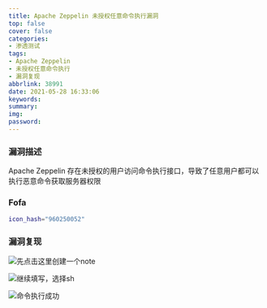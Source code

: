 ```yaml
---
title: Apache Zeppelin 未授权任意命令执行漏洞
top: false
cover: false
categories:
- 渗透测试
tags:
- Apache Zeppelin
- 未授权任意命令执行
- 漏洞复现
abbrlink: 38991
date: 2021-05-28 16:33:06
keywords:
summary:
img:
password:
---
```


### 漏洞描述

Apache Zeppelin 存在未授权的用户访问命令执行接口，导致了任意用户都可以执行恶意命令获取服务器权限



### Fofa

```bash
icon_hash="960250052"
```



### 漏洞复现

![先点击这里创建一个note](https://geoer666-1257264766.cos.ap-beijing.myqcloud.com/zeppelin_click.jpg)



![继续填写，选择sh](https://geoer666-1257264766.cos.ap-beijing.myqcloud.com/zeppelin_click2.jpg)





![命令执行成功](https://geoer666-1257264766.cos.ap-beijing.myqcloud.com/zeppelin_success.jpg)









